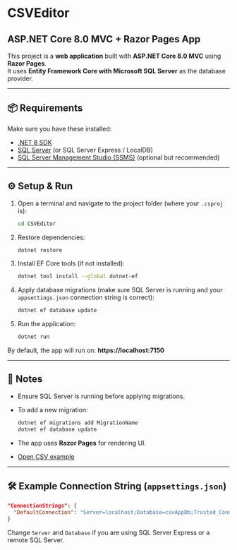 # CSVEditor
## ASP.NET Core 8.0 MVC + Razor Pages App

This project is a **web application** built with **ASP.NET Core 8.0 MVC** using **Razor Pages**.  
It uses **Entity Framework Core with Microsoft SQL Server** as the database provider.

---

## 📦 Requirements

Make sure you have these installed:

- [.NET 8 SDK](https://dotnet.microsoft.com/en-us/download/dotnet/8.0)  
- [SQL Server](https://www.microsoft.com/en-us/sql-server/sql-server-downloads) (or SQL Server Express / LocalDB)  
- [SQL Server Management Studio (SSMS)](https://aka.ms/ssmsfullsetup) (optional but recommended)

---

## ⚙️ Setup & Run

1. Open a terminal and navigate to the project folder (where your `.csproj` is):

   ```bash
   cd CSVEditor
   ```

2. Restore dependencies:

   ```bash
   dotnet restore
   ```

3. Install EF Core tools (if not installed):

   ```bash
   dotnet tool install --global dotnet-ef
   ```

4. Apply database migrations (make sure SQL Server is running and your `appsettings.json` connection string is correct):

   ```bash
   dotnet ef database update
   ```

5. Run the application:

   ```bash
   dotnet run
   ```

By default, the app will run on: **https://localhost:7150**

---

## 🔑 Notes

- Ensure SQL Server is running before applying migrations.  
- To add a new migration:

  ```bash
  dotnet ef migrations add MigrationName
  dotnet ef database update
  ```

- The app uses **Razor Pages** for rendering UI.
- [Open CSV example](example.csv)
---

## 🛠 Example Connection String (`appsettings.json`)

```json
"ConnectionStrings": {
  "DefaultConnection": "Server=localhost;Database=csvAppDb;Trusted_Connection=True;Encrypt=False;"
}
```

Change `Server` and `Database` if you are using SQL Server Express or a remote SQL Server.

